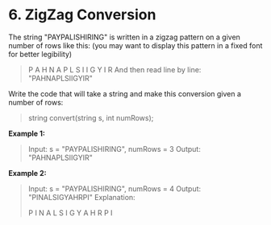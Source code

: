 <h1>6. ZigZag Conversion</h1>

<p>
The string "PAYPALISHIRING" is written in a zigzag pattern on a given number of rows like this: (you may want to display this pattern in a fixed font for better legibility)

>P   A   H   N
>A P L S I I G
>Y   I   R
And then read line by line: "PAHNAPLSIIGYIR"

Write the code that will take a string and make this conversion given a number of rows:

>string convert(string s, int numRows);
</p>

**Example 1:**

>Input: s = "PAYPALISHIRING", numRows = 3
>Output: "PAHNAPLSIIGYIR"

**Example 2:**

>Input: s = "PAYPALISHIRING", numRows = 4
>Output: "PINALSIGYAHRPI"
>Explanation:
>
>P     I    N
>A   L S  I G
>Y A   H R
>P     I